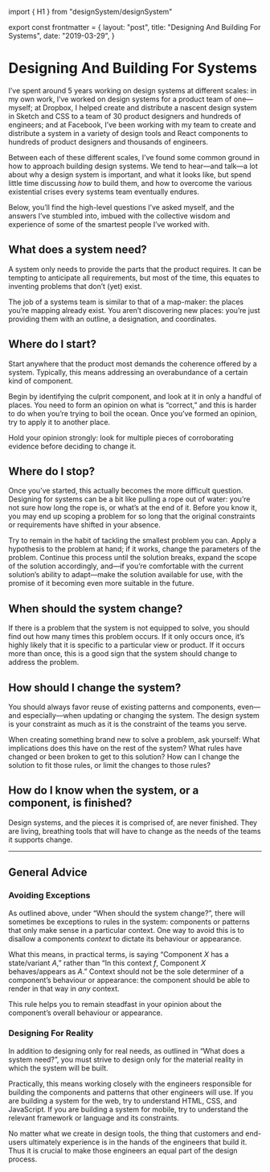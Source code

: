 import { H1 } from "designSystem/designSystem"

export const frontmatter = {
  layout: "post",
  title: "Designing And Building For Systems",
  date: "2019-03-29",
}

# Designing And Building For Systems

I’ve spent around 5 years working on design systems at different scales: in
my own work, I’ve worked on design systems for a product team of one—myself;
at Dropbox, I helped create and distribute a nascent design system in Sketch
and CSS to a team of 30 product designers and hundreds of engineers; and at
Facebook, I’ve been working with my team to create and distribute a system
in a variety of design tools and React components to hundreds of product
designers and thousands of engineers.

Between each of these different scales, I’ve found some common ground in how
to approach building design systems. We tend to hear—and talk—a lot about why
a design system is important, and what it looks like, but spend little time
discussing _how_ to build them, and how to overcome the various existential
crises every systems team eventually endures.

Below, you’ll find the high-level questions I’ve asked myself, and the answers
I’ve stumbled into, imbued with the collective wisdom and experience of some of
the smartest people I’ve worked with.

## What does a system need?

A system only needs to provide the parts that the product requires. It can be
tempting to anticipate all requirements, but most of the time, this equates to
inventing problems that don’t (yet) exist.

The job of a systems team is similar to that of a map-maker: the places you’re
mapping already exist. You aren’t discovering new places: you’re just providing
them with an outline, a designation, and coordinates.

## Where do I start?

Start anywhere that the product most demands the coherence offered by a system.
Typically, this means addressing an overabundance of a certain kind of
component.

Begin by identifying the culprit component, and look at it in only a handful of
places. You need to form an opinion on what is “correct,” and this is harder to
do when you’re trying to boil the ocean. Once you’ve formed an opinion, try to
apply it to another place.

Hold your opinion strongly: look for multiple pieces of corroborating evidence
before deciding to change it.

## Where do I stop?

Once you’ve started, this actually becomes the more difficult question. Designing
for systems can be a bit like pulling a rope out of water: you’re not sure how
long the rope is, or what’s at the end of it. Before you know it, you may end
up scoping a problem for so long that the original constraints or requirements
have shifted in your absence.

Try to remain in the habit of tackling the smallest problem you can. Apply a
hypothesis to the problem at hand; if it works, change the parameters of the
problem. Continue this process until the solution breaks, expand the scope of
the solution accordingly, and—if you’re comfortable with the current solution’s
ability to adapt—make the solution available for use, with the promise of it
becoming even more suitable in the future.

## When should the system change?

If there is a problem that the system is not equipped to solve, you should find
out how many times this problem occurs. If it only occurs once, it’s highly
likely that it is specific to a particular view or product. If it occurs more
than once, this is a good sign that the system should change to address the
problem.

## How should I change the system?

You should always favor reuse of existing patterns and components, even—and
especially—when updating or changing the system. The design system is your
constraint as much as it is the constraint of the teams you serve.

When creating something brand new to solve a problem, ask yourself: What
implications does this have on the rest of the system? What rules have changed
or been broken to get to this solution? How can I change the solution to fit
those rules, or limit the changes to those rules?

## How do I know when the system, or a component, is finished?

Design systems, and the pieces it is comprised of, are never finished. They
are living, breathing tools that will have to change as the needs of the
teams it supports change.

---

## General Advice

### Avoiding Exceptions

As outlined above, under “When should the system change?”, there will sometimes
be exceptions to rules in the system: components or patterns that only make
sense in a particular context. One way to avoid this is to disallow a components
_context_ to dictate its behaviour or appearance.

What this means, in practical terms, is saying “Component _X_ has a state/variant
_A_,” rather than “In this context _f_, Component _X_ behaves/appears as _A_.”
Context should not be the sole determiner of a component’s behaviour or
appearance: the component should be able to render in that way in _any_ context.

This rule helps you to remain steadfast in your opinion about the component’s
overall behaviour or appearance.

### Designing For Reality

In addition to designing only for real needs, as outlined in “What does a
system need?”, you must strive to design only for the material reality in which
the system will be built.

Practically, this means working closely with the engineers responsible for
building the components and patterns that other engineers will use. If you are
building a system for the web, try to understand HTML, CSS, and JavaScript. If
you are building a system for mobile, try to understand the relevant framework
or language and its constraints.

No matter what we create in design tools, the thing that customers and
end-users ultimately experience is in the hands of the engineers that build it.
Thus it is crucial to make those engineers an equal part of the design process.

